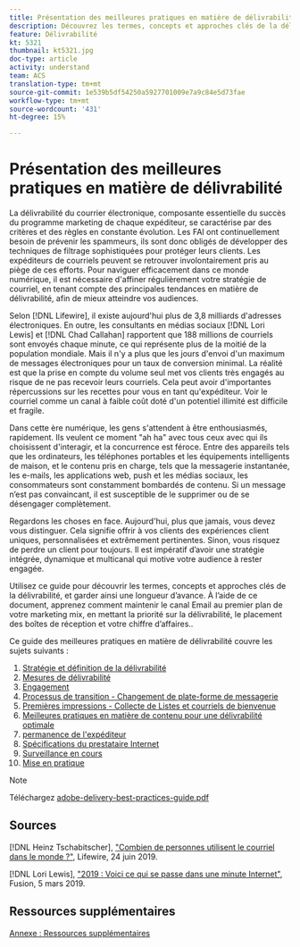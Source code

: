 ```yaml
---
title: Présentation des meilleures pratiques en matière de délivrabilité
description: Découvrez les termes, concepts et approches clés de la délivrabilité qui vous permettront d’assurer la réussite de votre programme marketing.
feature: Délivrabilité
kt: 5321
thumbnail: kt5321.jpg
doc-type: article
activity: understand
team: ACS
translation-type: tm+mt
source-git-commit: 1e539b5df54250a5927701009e7a9c84e5d73fae
workflow-type: tm+mt
source-wordcount: '431'
ht-degree: 15%

---
```



# Présentation des meilleures pratiques en matière de délivrabilité

La délivrabilité du courrier électronique, composante essentielle du succès du programme marketing de chaque expéditeur, se caractérise par des critères et des règles en constante évolution. Les FAI ont continuellement besoin de prévenir les spammeurs, ils sont donc obligés de développer des techniques de filtrage sophistiquées pour protéger leurs clients. Les expéditeurs de courriels peuvent se retrouver involontairement pris au piège de ces efforts. Pour naviguer efficacement dans ce monde numérique, il est nécessaire d&#39;affiner régulièrement votre stratégie de courriel, en tenant compte des principales tendances en matière de délivrabilité, afin de mieux atteindre vos audiences.

Selon [!DNL Lifewire], il existe aujourd&#39;hui plus de 3,8 milliards d&#39;adresses électroniques. En outre, les consultants en médias sociaux [!DNL Lori Lewis] et [!DNL Chad Callahan] rapportent que 188 millions de courriels sont envoyés chaque minute, ce qui représente plus de la moitié de la population mondiale. Mais il n&#39;y a plus que les jours d&#39;envoi d&#39;un maximum de messages électroniques pour un taux de conversion minimal. La réalité est que la prise en compte du volume seul met vos clients très engagés au risque de ne pas recevoir leurs courriels. Cela peut avoir d&#39;importantes répercussions sur les recettes pour vous en tant qu&#39;expéditeur. Voir le courriel comme un canal à faible coût doté d&#39;un potentiel illimité est difficile et fragile.

Dans cette ère numérique, les gens s&#39;attendent à être enthousiasmés, rapidement. Ils veulent ce moment &quot;ah ha&quot; avec tous ceux avec qui ils choisissent d&#39;interagir, et la concurrence est féroce. Entre des appareils tels que les ordinateurs, les téléphones portables et les équipements intelligents de maison, et le contenu pris en charge, tels que la messagerie instantanée, les e-mails, les applications web, push et les médias sociaux, les consommateurs sont constamment bombardés de contenu. Si un message n’est pas convaincant, il est susceptible de le supprimer ou de se désengager complètement.

Regardons les choses en face. Aujourd&#39;hui, plus que jamais, vous devez vous distinguer. Cela signifie offrir à vos clients des expériences client uniques, personnalisées et extrêmement pertinentes. Sinon, vous risquez de perdre un client pour toujours. Il est impératif d’avoir une stratégie intégrée, dynamique et multicanal qui motive votre audience à rester engagée.

Utilisez ce guide pour découvrir les termes, concepts et approches clés de la délivrabilité, et garder ainsi une longueur d’avance. À l’aide de ce document, apprenez comment maintenir le canal Email au premier plan de votre marketing mix, en mettant la priorité sur la délivrabilité, le placement des boîtes de réception et votre chiffre d’affaires..

Ce guide des meilleures pratiques en matière de délivrabilité couvre les sujets suivants :

1. [Stratégie et définition de la délivrabilité](/help/deliverability-strategy-and-definition.md)
2. [Mesures de délivrabilité](/help/metrics/metrics-overview.md)
3. [Engagement](/help/engagement.md)
4. [Processus de transition - Changement de plate-forme de messagerie](/help/transition-process/switching-email-platforms.md)
5. [Premières impressions - Collecte de Listes et courriels de bienvenue](/help/first-impressions/address-collection-and-list-growth.md)
6. [Meilleures pratiques en matière de contenu pour une délivrabilité optimale](/help/content-best-practices-for-optimal-delivery.md)
7. [permanence de l&#39;expéditeur](/help/sender-permanence.md)
8. [Spécifications du prestataire Internet](/help/internet-service-provider-specifics/overview.md)
9. [Surveillance en cours](/help/ongoing-monitoring.md)
10. [Mise en pratique](/help/putting-it-in-practice.md)

>[!NOTE]
>
>Téléchargez [adobe-delivery-best-practices-guide.pdf](/help/assets/adobe-deliverability-best-practice-guide.pdf)

## Sources

[!DNL Heinz Tschabitscher],  [&quot;Combien de personnes utilisent le courriel dans le monde ?&quot;](https://www.lifewire.com/how-many-email-users-are-there-1171213), Lifewire, 24 juin 2019.

[!DNL Lori Lewis],  [&quot;2019 : Voici ce qui se passe dans une minute Internet&quot;](https://www.allaccess.com/merge/archive/29580/2019-this-is-what-happens-in-an-internet-minute), Fusion, 5 mars 2019.

## Ressources supplémentaires

[Annexe : Ressources supplémentaires](/help/additional-resources/general-resources.md)